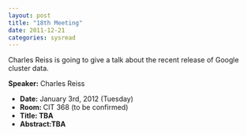 ```yaml
---
layout: post
title: "18th Meeting"
date: 2011-12-21
categories: sysread
---
```


Charles Reiss is going to give a talk about the recent release of Google cluster data.

<strong>Speaker:</strong> Charles Reiss
<ul>
	<li><strong>Date:</strong> January 3rd, 2012 (Tuesday)</li>
	<li><strong>Room: </strong>CIT 368 (to be confirmed)</li>
	<li><strong>Title: TBA</strong><strong>
</strong></li>
	<li><strong>Abstract:TBA</strong></li>
</ul>
